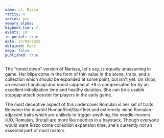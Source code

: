 ```yaml
---
name: Lt. Rizzo
rarity: 4
series: pic
memory_alpha:
bigbook_tier: 7
events: 10
in_portal: true
date: 27/04/2021
obtained: Pack
mega: false
published: true
---
```


The "toned down" version of Narissa, let's say, is equally unassuming in game. Her blips come in the form of thin value in the arena, traits, and a collection which should be expanded at some point, but isn't yet. On ships, an evasion handicap and boost capped at +8 is compensated for by an excellent initialization time and healthy duration. She can be a usable stopgap attack booster for players in the early game.

The most deceptive aspect of this undercover Romulan is her set of traits. Between the bloated Human/Fed/Starfleet and extremely niche Romulan-adjacent traits which are unlikely to trigger anything, the needle-movers (UO, Romulan, Brutal) are more like needles in a haystack. Though everyone would want Rizzo come collection expansion time, she's currently not an essential part of most rosters.
